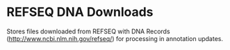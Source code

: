 REFSEQ DNA Downloads
====================

Stores files downloaded from REFSEQ with DNA Records (http://www.ncbi.nlm.nih.gov/refseq/) for processing in annotation updates.